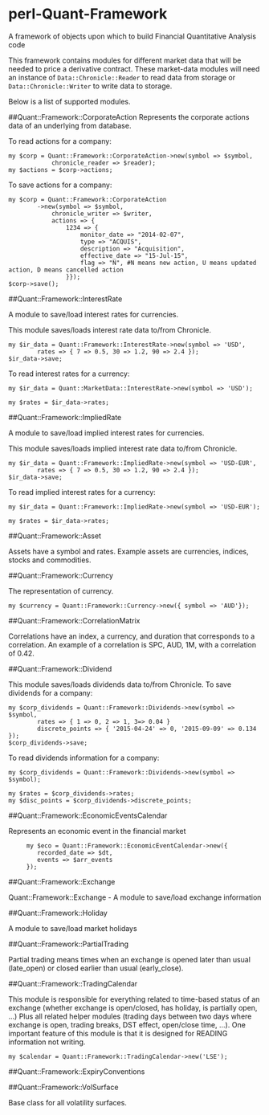 # perl-Quant-Framework
A framework of objects upon which to build Financial Quantitative Analysis code

This framework contains modules for different market data that will be needed to price a derivative contract. These market-data modules will need an instance of `Data::Chronicle::Reader` to read data from storage or `Data::Chronicle::Writer` to write data to storage.

Below is a list of supported modules.

##Quant::Framework::CorporateAction
Represents the corporate actions data of an underlying from database. 

To read actions for a company:
```
my $corp = Quant::Framework::CorporateAction->new(symbol => $symbol,
            chronicle_reader => $reader);
my $actions = $corp->actions;
```
To save actions for a company:
```
my $corp = Quant::Framework::CorporateAction
        ->new(symbol => $symbol, 
            chronicle_writer => $writer,
            actions => {
                1234 => {
                    monitor_date => "2014-02-07",
                    type => "ACQUIS",
                    description => "Acquisition",
                    effective_date => "15-Jul-15",
                    flag => "N", #N means new action, U means updated action, D means cancelled action
                }});
$corp->save();
```
##Quant::Framework::InterestRate

A module to save/load interest rates for currencies.

This module saves/loads interest rate data to/from Chronicle. 

```
my $ir_data = Quant::Framework::InterestRate->new(symbol => 'USD',
        rates => { 7 => 0.5, 30 => 1.2, 90 => 2.4 });
$ir_data->save;
```

To read interest rates for a currency:

```
my $ir_data = Quant::MarketData::InterestRate->new(symbol => 'USD');

my $rates = $ir_data->rates;
```
 
##Quant::Framework::ImpliedRate

A module to save/load implied interest rates for currencies.

This module saves/loads implied interest rate data to/from Chronicle. 

```
my $ir_data = Quant::Framework::ImpliedRate->new(symbol => 'USD-EUR',
        rates => { 7 => 0.5, 30 => 1.2, 90 => 2.4 });
$ir_data->save;
```

To read implied interest rates for a currency:

```
my $ir_data = Quant::Framework::ImpliedRate->new(symbol => 'USD-EUR');

my $rates = $ir_data->rates;
``` 
 
##Quant::Framework::Asset

Assets have a symbol and rates. Example assets are currencies, indices, stocks
and commodities.


##Quant::Framework::Currency

The representation of currency.

```
my $currency = Quant::Framework::Currency->new({ symbol => 'AUD'});
```

##Quant::Framework::CorrelationMatrix

Correlations have an index, a currency, and duration that corresponds
to a correlation. An example of a correlation is SPC, AUD, 1M, with
a correlation of 0.42.

##Quant::Framework::Dividend

This module saves/loads dividends data to/from Chronicle. 
To save dividends for a company:

```
my $corp_dividends = Quant::Framework::Dividends->new(symbol => $symbol,
        rates => { 1 => 0, 2 => 1, 3=> 0.04 }
        discrete_points => { '2015-04-24' => 0, '2015-09-09' => 0.134 });
$corp_dividends->save;
```

To read dividends information for a company:

```
my $corp_dividends = Quant::Framework::Dividends->new(symbol => $symbol);

my $rates = $corp_dividends->rates;
my $disc_points = $corp_dividends->discrete_points;
```

##Quant::Framework::EconomicEventsCalendar

Represents an economic event in the financial market

```
     my $eco = Quant::Framework::EconomicEventCalendar->new({
        recorded_date => $dt,
        events => $arr_events
     });
```

##Quant::Framework::Exchange

Quant::Framework::Exchange - A module to save/load exchange information

##Quant::Framework::Holiday

A module to save/load market holidays

##Quant::Framework::PartialTrading

Partial trading means times when an exchange is opened later than usual (late\_open) or closed earlier than usual (early\_close).

##Quant::Framework::TradingCalendar

This module is responsible for everything related to time-based status of an exchange (whether exchange is open/closed, has holiday, is partially open, ...)
Plus all related helper modules (trading days between two days where exchange is open, trading breaks, DST effect, open/close time, ...).
One important feature of this module is that it is designed for READING information not writing.

```
my $calendar = Quant::Framework::TradingCalendar->new('LSE');
```

##Quant::Framework::ExpiryConventions


##Quant::Framework::VolSurface

Base class for all volatility surfaces.
